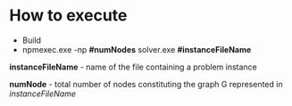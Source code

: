 # How to execute
- Build
- npmexec.exe -np **#numNodes** solver.exe **#instanceFileName**

**instanceFileName** - name of the file containing a problem instance

**numNode** - total number of nodes constituting the graph G represented in *instanceFileName*

